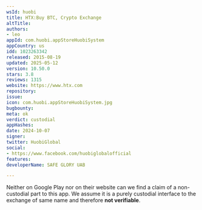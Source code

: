 ```yaml
---
wsId: huobi
title: HTX:Buy BTC, Crypto Exchange
altTitle: 
authors:
- leo
appId: com.huobi.appStoreHuobiSystem
appCountry: us
idd: 1023263342
released: 2015-08-19
updated: 2025-05-12
version: 10.50.0
stars: 3.8
reviews: 1315
website: https://www.htx.com
repository: 
issue: 
icon: com.huobi.appStoreHuobiSystem.jpg
bugbounty: 
meta: ok
verdict: custodial
appHashes: 
date: 2024-10-07
signer: 
twitter: HuobiGlobal
social:
- https://www.facebook.com/huobiglobalofficial
features: 
developerName: SAFE GLORY UAB

---
```


Neither on Google Play nor on their website can we find a claim of a
non-custodial part to this app. We assume it is a purely custodial interface to
the exchange of same name and therefore **not verifiable**.

